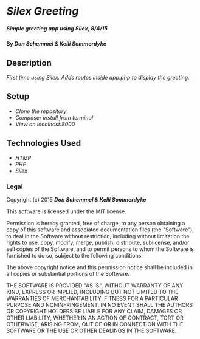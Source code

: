# _Silex Greeting_

##### _Simple greeting app using Silex, 8/4/15_

#### By _**Don Schemmel & Kelli Sommerdyke**_

## Description

_First time using Silex. Adds routes inside app.php to display the greeting._

## Setup

* _Clone the repository_
* _Composer install from terminal_
* _View on localhost:8000_

## Technologies Used

* _HTMP_
* _PHP_
* _Silex_

### Legal

Copyright (c) 2015 **_Don Schemmel & Kelli Sommerdyke_**

This software is licensed under the MIT license.

Permission is hereby granted, free of charge, to any person obtaining a copy
of this software and associated documentation files (the "Software"), to deal
in the Software without restriction, including without limitation the rights
to use, copy, modify, merge, publish, distribute, sublicense, and/or sell
copies of the Software, and to permit persons to whom the Software is
furnished to do so, subject to the following conditions:

The above copyright notice and this permission notice shall be included in
all copies or substantial portions of the Software.

THE SOFTWARE IS PROVIDED "AS IS", WITHOUT WARRANTY OF ANY KIND, EXPRESS OR
IMPLIED, INCLUDING BUT NOT LIMITED TO THE WARRANTIES OF MERCHANTABILITY,
FITNESS FOR A PARTICULAR PURPOSE AND NONINFRINGEMENT. IN NO EVENT SHALL THE
AUTHORS OR COPYRIGHT HOLDERS BE LIABLE FOR ANY CLAIM, DAMAGES OR OTHER
LIABILITY, WHETHER IN AN ACTION OF CONTRACT, TORT OR OTHERWISE, ARISING FROM,
OUT OF OR IN CONNECTION WITH THE SOFTWARE OR THE USE OR OTHER DEALINGS IN
THE SOFTWARE.
